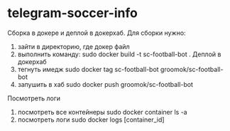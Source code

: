 # telegram-soccer-info


Сборка в докере и деплой в докерхаб.
Для сборки нужно:
1. зайти в директорию, где докер файл
2. выполнить команду:
   sudo docker build -t sc-football-bot .
   Деплой в докерхаб
3. тегнуть имедж
   sudo docker tag sc-football-bot groomok/sc-football-bot
4. запушить в хаб
   sudo docker push groomok/sc-football-bot


Посмотреть логи
1. посмотреть все контейнеры
   sudo docker container ls -a
2. посмотреть логи
   sudo docker logs [container_id]